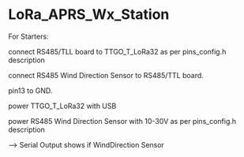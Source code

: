 # LoRa_APRS_Wx_Station

For Starters:

connect RS485/TLL board to TTGO_T_LoRa32 as per pins_config.h description

connect RS485 Wind Direction Sensor to RS485/TTL board.

pin13 to GND.

power TTGO_T_LoRa32 with USB

power RS485 Wind Direction Sensor with 10-30V as per pins_config.h description

 --> Serial Output shows if WindDirection Sensor